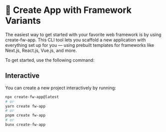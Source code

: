 # 🚀 Create App with Framework Variants
The easiest way to get started with your favorite web framework is by using create-fw-app.
This CLI tool lets you scaffold a new application with everything set up for you — using prebuilt templates for frameworks like Next.js, React.js, Vue.js, and more.

To get started, use the following command:

## Interactive
You can create a new project interactively by running:

```bash
npx create-fw-app@latest
# or
yarn create fw-app
# or
pnpm create fw-app
# or
bunx create-fw-app
```
